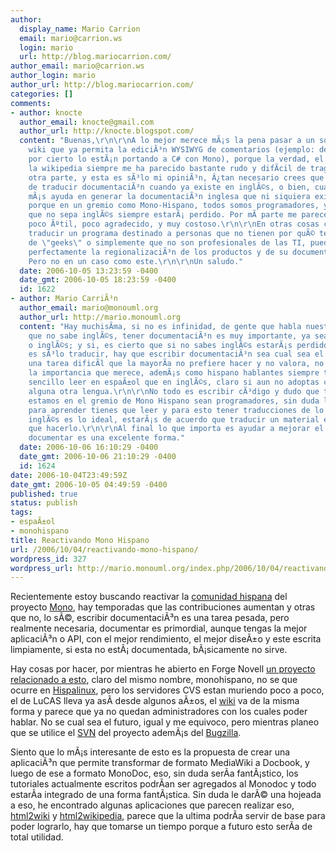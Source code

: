 ```yaml
---
author:
  display_name: Mario Carrion
  email: mario@carrion.ws
  login: mario
  url: http://blog.mariocarrion.com/
author_email: mario@carrion.ws
author_login: mario
author_url: http://blog.mariocarrion.com/
categories: []
comments:
- author: knocte
  author_email: knocte@gmail.com
  author_url: http://knocte.blogspot.com/
  content: "Buenas,\r\n\r\nA lo mejor merece mÃ¡s la pena pasar a un software tipo
    wiki que ya permita la ediciÃ³n WYSIWYG de comentarios (ejemplo: dekiwiki, que
    por cierto lo estÃ¡n portando a C# con Mono), porque la verdad, el formato de
    la wikipedia siempre me ha parecido bastante rudo y difÃ­cil de tragar.\r\n\r\nPor
    otra parte, y esta es sÃ³lo mi opiniÃ³n, Â¿tan necesario crees que es la tarea
    de traducir documentaciÃ³n cuando ya existe en inglÃ©s, o bien, cuando se necesita
    mÃ¡s ayuda en generar la documentaciÃ³n inglesa que ni siquiera existe? Lo digo
    porque en un gremio como Mono-Hispano, todos somos programadores, y un programador
    que no sepa inglÃ©s siempre estarÃ¡ perdido. Por mÃ­ parte me parece un esfuerzo
    poco Ãºtil, poco agradecido, y muy costoso.\r\n\r\nEn otras cosas como por ejemplo,
    traducir un programa destinado a personas que no tienen por quÃ© tener el perfil
    de \"geeks\" o simplemente que no son profesionales de las TI, puedo comprender
    perfectamente la regionalizaciÃ³n de los productos y de su documentaciÃ³n asociada.
    Pero no en un caso como este.\r\n\r\nUn saludo."
  date: 2006-10-05 13:23:59 -0400
  date_gmt: 2006-10-05 18:23:59 -0400
  id: 1622
- author: Mario CarriÃ³n
  author_email: mario@monouml.org
  author_url: http://mario.monouml.org
  content: "Hay muchisÃ­ma, si no es infinidad, de gente que habla nuestro idioma
    que no sabe inglÃ©s, tener documentaciÃ³n es muy importante, ya sea en espaÃ±ol
    o inglÃ©s; y si, es cierto que si no sabes inglÃ©s estarÃ¡s perdido.\r\n\r\nNo
    es sÃ³lo traducir, hay que escribir documentaciÃ³n sea cual sea el idioma, eso
    una tarea dificÃ­l que la mayorÃ­a no prefiere hacer y no valora, no se le da
    la importancia que merece, ademÃ¡s como hispano hablantes siempre te serÃ¡ mÃ¡s
    sencillo leer en espaÃ±ol que en inglÃ©s, claro si aun no adoptas como \"nativa\"
    alguna otra lengua.\r\n\r\nNo todo es escribir cÃ³digo y dudo que todos los que
    estamos en el gremio de Mono Hispano sean programadores, sin duda la mayoria si,
    para aprender tienes que leer y para esto tener traducciones de lo escrito en
    inglÃ©s es lo ideal, estarÃ¡s de acuerdo que traducir un material es mÃ¡s sencillo
    que hacerlo.\r\n\r\nAl final lo que importa es ayudar a mejorar el proyecto y
    documentar es una excelente forma."
  date: 2006-10-06 16:10:29 -0400
  date_gmt: 2006-10-06 21:10:29 -0400
  id: 1624
date: 2006-10-04T23:49:59Z
date_gmt: 2006-10-05 04:49:59 -0400
published: true
status: publish
tags:
- espaÃ±ol
- monohispano
title: Reactivando Mono Hispano
url: /2006/10/04/reactivando-mono-hispano/
wordpress_id: 327
wordpress_url: http://mario.monouml.org/index.php/2006/10/04/reactivando-mono-hispano/
---
```


<p>Recientemente estoy buscando reactivar la <a href="http://www.monohispano.es">comunidad hispana</a> del proyecto <a href="http://www.mono-project.com">Mono</a>, hay temporadas que las contribuciones aumentan y otras que no, lo sÃ©, escribir documentaciÃ³n es una tarea pesada, pero realmente necesaria, documentar es primordial, aunque tengas la mejor aplicaciÃ³n o API, con el mejor rendimiento, el mejor diseÃ±o y este escrita limpiamente, si esta no estÃ¡ documentada, bÃ¡sicamente no sirve.</p>
<p>Hay cosas por hacer, por mientras he abierto en Forge Novell <a href="http://developer.novell.com/wiki/index.php/Monohispano">un proyecto relacionado a esto</a>, claro del mismo nombre, monohispano, no se que ocurre en <a href="http://www.hispalinux.es/">Hispalinux</a>, pero los servidores CVS estan muriendo poco a poco, el de LuCAS lleva ya asÃ­ desde algunos aÃ±os, el <a href="http://wiki.hispalinux.es">wiki</a> va de la misma forma y parece que ya no quedan administradores con los cuales poder hablar. No se cual sea el futuro, igual y me equivoco, pero mientras planeo que se utilice el <a href="http://www.monohispano.es/index.php/SVN">SVN</a> del proyecto ademÃ¡s del <a href="http://devzilla.novell.com/monohispano/index.cgi">Bugzilla</a>.</p>
<p>Siento que lo mÃ¡s interesante de esto es la propuesta de crear una aplicaciÃ³n que permite transformar de formato MediaWiki a Docbook, y luego de ese a formato MonoDoc, eso, sin duda serÃ­a fantÃ¡stico, los tutoriales actualmente escritos podrÃ­an ser agregados al Monodoc y todo estarÃ­a integrado de una forma fantÃ¡stica. Sin duda le darÃ© una hojeada a eso, he encontrado algunas aplicaciones que parecen realizar eso, <a href="http://diberri.dyndns.org/wikipedia/html2wiki/">html2wiki</a> y <a href="http://www.dwheeler.com/html2wikipedia/">html2wikipedia</a>, parece que la ultima podrÃ­a servir de base para poder lograrlo, hay que tomarse un tiempo porque a futuro esto serÃ­a de total utilidad.</p>
